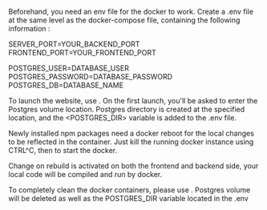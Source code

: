 Beforehand, you need an env file for the docker to work.
Create a .env file at the same level as the docker-compose file, containing the following information :

SERVER_PORT=YOUR_BACKEND_PORT
FRONTEND_PORT=YOUR_FRONTEND_PORT

POSTGRES_USER=DATABASE_USER
POSTGRES_PASSWORD=DATABASE_PASSWORD
POSTGRES_DB=DATABASE_NAME

To launch the website, use <make>.
On the first launch, you'll be asked to enter the Postgres volume location.
Postgres directory is created at the specified location, and the <POSTGRES_DIR> variable is added to the .env file.

Newly installed npm packages need a docker reboot for the local changes to be reflected in the container. Just kill the running docker instance using CTRL^C, then <make> to start the docker.

Change on rebuild is activated on both the frontend and backend side, your local code will be compiled and run by docker.

To completely clean the docker containers, please use <make clean>. Postgres volume will be deleted as well as the POSTGRES_DIR variable located in the .env
